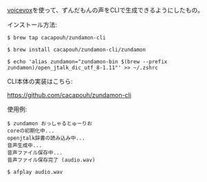 [voicevox](https://github.com/VOICEVOX/voicevox_core)を使って、ずんだもんの声をCLIで生成できるようにしたもの。

インストール方法:

```
$ brew tap cacapouh/zundamon-cli

$ brew install cacapouh/zundamon-cli/zundamon

$ echo 'alias zundamon="zundamon-bin $(brew --prefix zundamon)/open_jtalk_dic_utf_8-1.11"' >> ~/.zshrc
```

CLI本体の実装はこちら:

https://github.com/cacapouh/zundamon-cli

使用例:

```
$ zundamon おっしゃるとゅーりお
coreの初期化中...
openjtalk辞書の読み込み中...
音声生成中...
音声ファイル保存中...
音声ファイル保存完了 (audio.wav)

$ afplay audio.wav
```